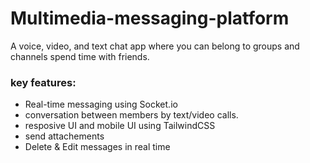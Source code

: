 # Multimedia-messaging-platform
A voice, video, and text chat app where you can belong to groups and channels spend time with friends.

### key features:

- Real-time messaging using Socket.io
- conversation between members by text/video calls.
- resposive UI and mobile UI using TailwindCSS
- send attachements
- Delete & Edit messages in real time
